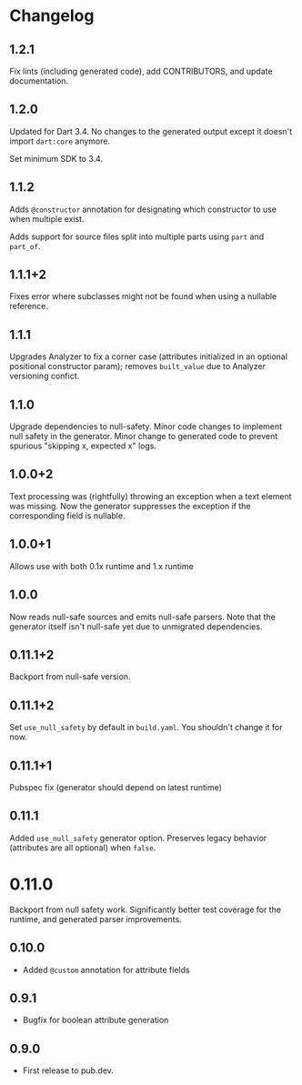 # Changelog

## 1.2.1

Fix lints (including generated code), add CONTRIBUTORS, and update documentation.

## 1.2.0

Updated for Dart 3.4. No changes to the generated output except it doesn't import `dart:core` anymore.

Set minimum SDK to 3.4.

## 1.1.2

Adds `@constructor` annotation for designating which constructor to use when multiple exist.

Adds support for source files split into multiple parts using `part` and `part_of`.

## 1.1.1+2

Fixes error where subclasses might not be found when using a nullable reference.

## 1.1.1

Upgrades Analyzer to fix a corner case (attributes initialized in an optional positional constructor param); removes `built_value`
due to Analyzer versioning confict.

## 1.1.0

Upgrade dependencies to null-safety. Minor code changes to implement null safety in the generator.
Minor change to generated code to prevent spurious "skipping x, expected x" logs.

## 1.0.0+2

Text processing was (rightfully) throwing an exception when a text element was missing.
Now the generator suppresses the exception if the corresponding field is nullable.

## 1.0.0+1

Allows use with both 0.1x runtime and 1.x runtime

## 1.0.0

Now reads null-safe sources and emits null-safe parsers. Note that the generator
itself isn't null-safe yet due to unmigrated dependencies.

## 0.11.1+2

Backport from null-safe version.

## 0.11.1+2

Set `use_null_safety` by default in `build.yaml`. You shouldn't change it for now.

## 0.11.1+1

Pubspec fix (generator should depend on latest runtime)

## 0.11.1

Added `use_null_safety` generator option. Preserves legacy behavior (attributes are
all optional) when `false`.

# 0.11.0

Backport from null safety work. Significantly better test coverage for the runtime,
and generated parser improvements.
## 0.10.0

- Added ```@custom``` annotation for attribute fields

## 0.9.1

- Bugfix for boolean attribute generation

## 0.9.0

- First release to pub.dev.
